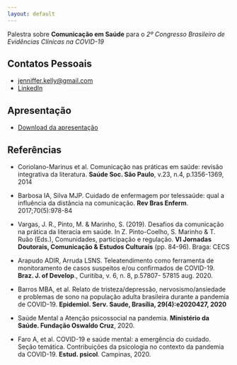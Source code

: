 ```yaml
---
layout: default
---
```


Palestra sobre **Comunicação em Saúde** para o _2º Congresso Brasileiro de Evidências Clínicas na COVID-19_

## Contatos Pessoais

*   jenniffer.kelly@gmail.com
*   [LinkedIn](https://www.linkedin.com/in/jenniffer-kelly-assis-de-barros-7930bb33/)

## Apresentação

*   <a href="/files/jenifferbarros-comunicacaoemsaude-062021.pdf" download>Download da apresentação</a>

## Referências

*   Coriolano-Marinus et al. Comunicação nas práticas em saúde: revisão integrativa da literatura. **Saúde Soc. São Paulo**, v.23, n.4, p.1356-1369, 2014

*   Barbosa IA, Silva MJP.  Cuidado de enfermagem por telessaúde: qual a influência da distância na comunicação. **Rev Bras Enferm**. 2017;70(5):978-84

*   Vargas, J. R., Pinto, M. & Marinho, S. (2019). Desafios da comunicação na prática da literacia em saúde. In Z. Pinto-Coelho, S. Marinho & T. Ruão (Eds.), Comunidades, participação e regulação. **VI Jornadas Doutorais, Comunicação & Estudos Culturais** (pp. 84-96). Braga: CECS

*   Arapudo ADIR, Arruda LSNS. Teleatendimento como ferramenta de monitoramento de casos suspeitos e/ou confirmados de COVID-19. **Braz. J. of Develop**., Curitiba, v. 6, n. 8, p.57807- 57815 aug. 2020. 

*   Barros MBA, et al. Relato de tristeza/depressão, nervosismo/ansiedade e problemas de sono na população adulta brasileira durante a pandemia de COVID-19. **Epidemiol. Serv. Saude, Brasília, 29(4):e2020427, 2020**

*   Saúde Mental a Atenção psicossocial na pandemia. **Ministério da Saúde. Fundação Oswaldo Cruz**, 2020.

*   Faro A, et al. COVID-19 e saúde mental: a emergência do cuidado. Seção temática. Contribuições da psicologia no contexto da pandemia da COVID-19. **Estud. psicol**. Campinas, 2020.
